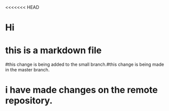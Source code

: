 <<<<<<< HEAD
# Hi 
# this is a markdown file

#this change is being added to the small branch.#this change is being made in the master branch.

# i have made changes on the remote repository. 
